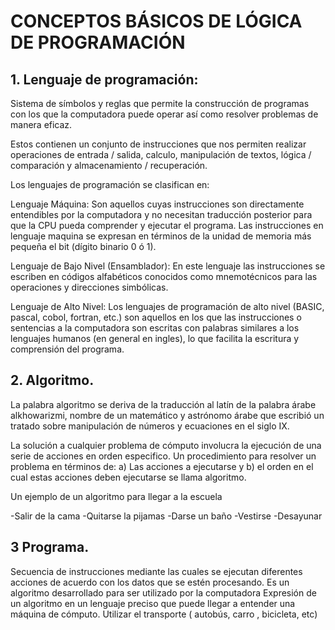 # CONCEPTOS BÁSICOS DE LÓGICA DE PROGRAMACIÓN

## 1. Lenguaje de programación: 

Sistema de símbolos y reglas que permite la construcción de programas con los que la computadora puede operar así como resolver problemas de manera eficaz.

Estos contienen un conjunto de instrucciones que nos permiten realizar operaciones de entrada / salida, calculo, manipulación de textos, lógica / comparación y almacenamiento / recuperación.

Los lenguajes de programación se clasifican en:

Lenguaje Máquina: Son aquellos cuyas instrucciones son directamente entendibles por la computadora y no necesitan traducción posterior para que la CPU pueda comprender y ejecutar el programa. Las instrucciones en lenguaje maquina se expresan en términos de la unidad de memoria más pequeña el bit (dígito binario 0 ó 1).

Lenguaje de Bajo Nivel (Ensamblador): En este lenguaje las instrucciones se escriben en códigos alfabéticos conocidos como mnemotécnicos para las operaciones y direcciones simbólicas.

Lenguaje de Alto Nivel: Los lenguajes de programación de alto nivel (BASIC, pascal, cobol, fortran, etc.) son aquellos en los que las instrucciones o sentencias a la computadora son escritas con palabras similares a los lenguajes humanos (en general en ingles), lo que facilita la escritura y comprensión del programa.

## 2. Algoritmo. 

La palabra algoritmo se deriva de la traducción al latín de la palabra árabe alkhowarizmi, nombre de un matemático y astrónomo árabe que escribió un tratado sobre manipulación de números y ecuaciones en el siglo IX.

La solución a cualquier problema de cómputo involucra la ejecución de una serie de acciones en orden especifico. Un procedimiento para resolver un problema en términos de: a) Las acciones a ejecutarse y b) el orden en el cual estas acciones deben ejecutarse se llama algoritmo.

Un ejemplo de un algoritmo para llegar a la escuela

-Salir de la cama
-Quitarse la pijamas
-Darse un baño
-Vestirse
-Desayunar

## 3 Programa.

Secuencia de instrucciones mediante las cuales se ejecutan diferentes acciones de acuerdo con los datos que se estén procesando.
Es un algoritmo desarrollado para ser utilizado por la computadora
Expresión de un algoritmo en un lenguaje preciso que puede llegar a entender una máquina de cómputo.
Utilizar el transporte ( autobús, carro , bicicleta, etc)
